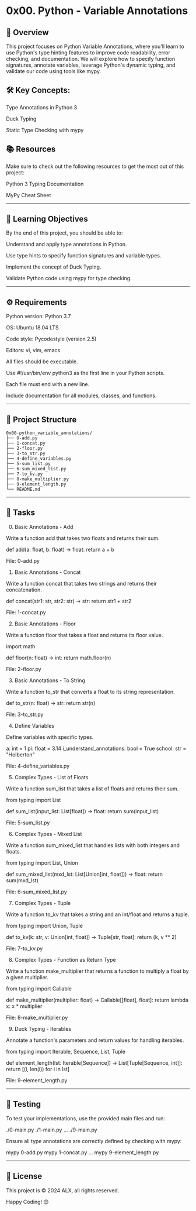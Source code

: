 # 0x00. Python - Variable Annotations

## 📖 Overview

This project focuses on Python Variable Annotations, where you'll learn to use Python's type hinting features to improve code readability, error checking, and documentation. We will explore how to specify function signatures, annotate variables, leverage Python's dynamic typing, and validate our code using tools like mypy.

## 🛠️ Key Concepts:

Type Annotations in Python 3

Duck Typing

Static Type Checking with mypy


## 📚 Resources

Make sure to check out the following resources to get the most out of this project:

Python 3 Typing Documentation

MyPy Cheat Sheet



---

## 🎯 Learning Objectives

By the end of this project, you should be able to:

Understand and apply type annotations in Python.

Use type hints to specify function signatures and variable types.

Implement the concept of Duck Typing.

Validate Python code using mypy for type checking.



---

## ⚙️ Requirements

Python version: Python 3.7

OS: Ubuntu 18.04 LTS

Code style: Pycodestyle (version 2.5)

Editors: vi, vim, emacs

All files should be executable.

Use #!/usr/bin/env python3 as the first line in your Python scripts.

Each file must end with a new line.

Include documentation for all modules, classes, and functions.



---

## 📂 Project Structure
```
0x00-python_variable_annotations/
├── 0-add.py
├── 1-concat.py
├── 2-floor.py
├── 3-to_str.py
├── 4-define_variables.py
├── 5-sum_list.py
├── 6-sum_mixed_list.py
├── 7-to_kv.py
├── 8-make_multiplier.py
├── 9-element_length.py
└── README.md
```

---

## 📝 Tasks

0. Basic Annotations - Add

Write a function add that takes two floats and returns their sum.

def add(a: float, b: float) -> float:
    return a + b

File: 0-add.py

1. Basic Annotations - Concat

Write a function concat that takes two strings and returns their concatenation.

def concat(str1: str, str2: str) -> str:
    return str1 + str2

File: 1-concat.py

2. Basic Annotations - Floor

Write a function floor that takes a float and returns its floor value.

import math

def floor(n: float) -> int:
    return math.floor(n)

File: 2-floor.py

3. Basic Annotations - To String

Write a function to_str that converts a float to its string representation.

def to_str(n: float) -> str:
    return str(n)

File: 3-to_str.py

4. Define Variables

Define variables with specific types.

a: int = 1
pi: float = 3.14
i_understand_annotations: bool = True
school: str = "Holberton"

File: 4-define_variables.py

5. Complex Types - List of Floats

Write a function sum_list that takes a list of floats and returns their sum.

from typing import List

def sum_list(input_list: List[float]) -> float:
    return sum(input_list)

File: 5-sum_list.py

6. Complex Types - Mixed List

Write a function sum_mixed_list that handles lists with both integers and floats.

from typing import List, Union

def sum_mixed_list(mxd_lst: List[Union[int, float]]) -> float:
    return sum(mxd_lst)

File: 6-sum_mixed_list.py

7. Complex Types - Tuple

Write a function to_kv that takes a string and an int/float and returns a tuple.

from typing import Union, Tuple

def to_kv(k: str, v: Union[int, float]) -> Tuple[str, float]:
    return (k, v ** 2)

File: 7-to_kv.py

8. Complex Types - Function as Return Type

Write a function make_multiplier that returns a function to multiply a float by a given multiplier.

from typing import Callable

def make_multiplier(multiplier: float) -> Callable[[float], float]:
    return lambda x: x * multiplier

File: 8-make_multiplier.py

9. Duck Typing - Iterables

Annotate a function's parameters and return values for handling iterables.

from typing import Iterable, Sequence, List, Tuple

def element_length(lst: Iterable[Sequence]) -> List[Tuple[Sequence, int]]:
    return [(i, len(i)) for i in lst]

File: 9-element_length.py


---

## 🧪 Testing

To test your implementations, use the provided main files and run:

./0-main.py
./1-main.py
...
./9-main.py

Ensure all type annotations are correctly defined by checking with mypy:

mypy 0-add.py
mypy 1-concat.py
...
mypy 9-element_length.py


---

## 📜 License

This project is © 2024 ALX, all rights reserved.

Happy Coding! 😊

